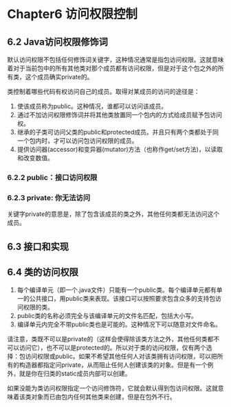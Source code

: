 # Chapter6 访问权限控制

## 6.2 Java访问权限修饰词
默认访问权限不包括任何修饰词关键字，这种情况通常是指包访问权限。这就意味着对于当前包中的所有其他类对那个成员都有访问权限，但是对于这个包之外的所有类，这个成员确实private的。

类控制着哪些代码有权访问自己的成员。取得对某成员的访问的途径是：
1. 使该成员称为public。这种情况，谁都可以访问该成员。
2. 通过不加访问权限修饰词并将其他类放置同一个包内的方式给成员赋予包访问权。
3. 继承的子类可访问父类的public和protected成员。并且只有两个类都处于同一个包内时，才可以访问包访问权限的成员。
4. 提供访问器(accessor)和变异器(mutator)方法（也称作get/set方法)，以读取和改变数值。

### 6.2.2 public：接口访问权限
### 6.2.3 private: 你无法访问
关键字private的意思是，除了包含该成员的类之外，其他任何类都无法访问这个成员。

## 6.3 接口和实现
## 6.4 类的访问权限
1. 每个编译单元（即一个.java文件）只能有一个public类。每个编译单元都有单一的公共接口，用public类来表现。该接口可以按照要求包含众多的支持包访问权限的类。
2. public类的名称必须完全与该编译单元的文件名匹配，包括大小写。
3. 编译单元内完全不带public类也是可能的。这种情况下可以随意对文件命名。

请注意，类既不可以是private的（这样会使得除该类方法之外，其他任何类都不可以访问它），也不可以是protected的。所以对于类的访问权限，仅有两个选择：包访问权限或public。如果不希望其他任何人对该类拥有访问权限，可以把所有的构造器都指定问private，从而阻止任何人创建该类的对象。但是有一个例外，就是你在归类的static成员内部可以创建。

如果没能为类访问权限指定一个访问修饰符，它就会默认得到包访问权限。这就意味着该类对象而已由包内任何其他类来创建，但是在包外不行。
